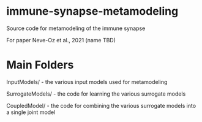 # immune-synapse-metamodeling
Source code for metamodeling of the immune synapse

For paper Neve-Oz et al., 2021 (name TBD)

<ADD DETAILS HERE>
  
Main Folders
=============
InputModels/ - the various input models used for metamodeling

SurrogateModels/ - the code for learning the various surrogate models

CoupledModel/ - the code for combining the various surrogate models into a single joint model
